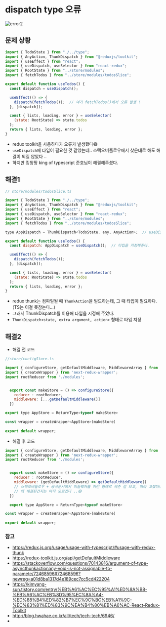 # dispatch type 오류
![error2](https://user-images.githubusercontent.com/97326130/177174536-465e8a61-97c9-4cde-9a73-5ccd733ca760.png)

## 문제 상황
```javascript
import { TodoState } from "./../type";
import { AnyAction, ThunkDispatch } from "@reduxjs/toolkit";
import { useEffect } from "react";
import { useDispatch, useSelector } from "react-redux";
import { RootState } from "../store/modules";
import { fetchTodos } from "../store/modules/todosSlice";

export default function useTodos() {
  const dispatch = useDispatch();  

  useEffect(() => {
    dispatch(fetchTodos());  // 여기 fetchTodos()에서 오류 발생 !
  }, [dispatch]);

  const { lists, loading, error } = useSelector(
    (state: RootState) => state.todos
  );
  return { lists, loading, error };
}
```
- redux toolkit을 사용하다가 오류가 발생했다😅
- ```useDispatch```에 타입이 필요한 것 같았는데.. 스택오버플로우에서 찾은대로 해도 해결이 되질 않았다 ..
- 하지만 킹왕짱 king of typescript 준호님이 해결해주셨다.

## 해결1
```javascript
// store/modules/todosSlice.ts

import { TodoState } from "./../type";
import { AnyAction, ThunkDispatch } from "@reduxjs/toolkit";
import { useEffect } from "react";
import { useDispatch, useSelector } from "react-redux";
import { RootState } from "../store/modules";
import { fetchTodos } from "../store/modules/todosSlice";

type AppDispatch = ThunkDispatch<TodoState, any, AnyAction>;  // useDispatch가 아니고 ThunkDispatch 사용

export default function useTodos() {
  const dispatch: AppDispatch = useDispatch();  // 타입을 지정해준다.

  useEffect(() => {
    dispatch(fetchTodos());
  }, [dispatch]);

  const { lists, loading, error } = useSelector(
    (state: RootState) => state.todos
  );
  return { lists, loading, error };
}
```
- redux thunk는 컴파일될 때 ```ThunkAction```을 빌드하는데, 그 때 타입이 필요하다.(TS는 이걸 못참는다...)
- 그래서 ThunkDispatch를 이용해 타입을 지정해 주었다.
- ```ThunkDispatch<state, extra argument, action>``` 형태로 타입 지정

## 해결2
- 해결 전 코드
```javascript
//store/configStore.ts

import { configureStore, getDefaultMiddleware, MiddlewareArray } from '@reduxjs/toolkit';
import { createWrapper } from 'next-redux-wrapper';
import rootReducer from './modules';


  export const makeStore = () => configureStore({ 
    reducer : rootReducer,
    middleware: [...getDefaultMiddleware()] 
  })

export type AppStore = ReturnType<typeof makeStore>

const wrapper = createWrapper<AppStore>(makeStore)
  
export default wrapper;
```
- 해결 후 코드
```javascript
import { configureStore, getDefaultMiddleware, MiddlewareArray } from '@reduxjs/toolkit';
import { createWrapper } from 'next-redux-wrapper';
import rootReducer from './modules';


  export const makeStore = () => configureStore({ 
    reducer : rootReducer,
    middleware: (getDefaultMiddleware) => getDefaultMiddleware()
    // 스택오버플로우 + 공식문서에서 미들웨어를 이런 형태로 써준 걸 보고, 따라 고쳤더니 해결되었다.
    // 왜 해결된건지는 아직 모르겠다 ..😅
  })

  export type AppStore = ReturnType<typeof makeStore>

const wrapper = createWrapper<AppStore>(makeStore)
  
export default wrapper;
```

### 참고
- https://redux.js.org/usage/usage-with-typescript/#usage-with-redux-thunk
- https://redux-toolkit.js.org/api/getDefaultMiddleware
- https://stackoverflow.com/questions/70143816/argument-of-type-asyncthunkactionany-void-is-not-assignable-to-paramete/72468596#72468596?newreg=a01d8ba1317d4e189cec7cc5cd422204
- https://kimyang-sun.tistory.com/entry/%EB%A6%AC%EC%95%A1%ED%8A%B8-%EB%A6%AC%EB%8D%95%EC%8A%A4-%ED%88%B4%ED%82%B7%EC%9C%BC%EB%A1%9C-%EC%83%81%ED%83%9C%EA%B4%80%EB%A6%AC-React-Redux-Toolkit
- http://blog.hwahae.co.kr/all/tech/tech-tech/6946/
-
